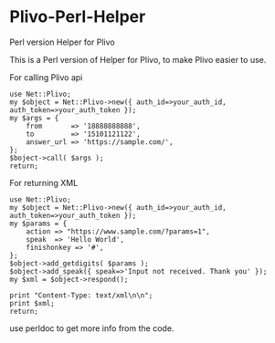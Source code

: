 Plivo-Perl-Helper
=================

Perl version Helper for Plivo

This is a Perl version of Helper for Plivo, to make Plivo easier to use.

For calling Plivo api

    use Net::Plivo;
    my $object = Net::Plivo->new({ auth_id=>your_auth_id, auth_token=>your_auth_token });
    my $args = {
        from       => '18888888888',
        to         => '15101121122',
        answer_url => 'https://sample.com/',
    };
    $boject->call( $args );
    return;

For returning XML

    use Net::Plivo;
    my $object = Net::Plivo->new({ auth_id=>your_auth_id, auth_token=>your_auth_token });
    my $params = {
        action => "https://www.sample.com/?params=1",
        speak  => 'Hello World',
        finishonkey => '#',
    };
    $object->add_getdigits( $params );
    $object->add_speak({ speak=>'Input not received. Thank you' });
    my $xml = $object->respond();

    print "Content-Type: text/xml\n\n";
    print $xml;
    return;

use perldoc to get more info from the code.
